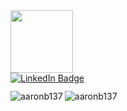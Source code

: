 <div id="header" align="center" style="display: flex; flex-direction: row;">
  <img src="https://media.tenor.com/TCMWkxIkF9IAAAAC/dancing-gopher.gif" width="100"/>
</div>
<div id="badges" align="center" style="display: flex; flex-direction: row;">
  <a href="https://www.linkedin.com/in/aaron-bartee/">
    <img src="https://img.shields.io/badge/LinkedIn-blue?style=for-the-badge&logo=linkedin&logoColor=white" alt="LinkedIn Badge"/>
  </a>
  
---

</div>
<div style="display: flex; flex-direction: row;">
  <img align="left" src="https://github-readme-stats.vercel.app/api/top-langs?username=aaronb137&show_icons=true&locale=en&layout=donut&theme=tokyonight" alt="aaronb137"/>
  <img align="center" src="https://github-readme-stats.vercel.app/api?username=aaronb137&show_icons=true&locale=en&theme=tokyonight" alt="aaronb137"/>
</div>


<!--
**aaronb137/aaronb137** is a ✨ _special_ ✨ repository because its `README.md` (this file) appears on your GitHub profile.

Here are some ideas to get you started:

- 🔭 I’m currently working on ...
- 🌱 I’m currently learning ...
- 👯 I’m looking to collaborate on ...
- 🤔 I’m looking for help with ...
- 💬 Ask me about ...
- 📫 How to reach me: ...
- 😄 Pronouns: ...
- ⚡ Fun fact: ...
-->
